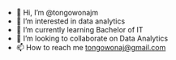 - 👋 Hi, I’m @tongowonajm
- 👀 I’m interested in data analytics
- 🌱 I’m currently learning Bachelor of IT
- 💞️ I’m looking to collaborate on Data Analytics
- 📫 How to reach me tongowonaj@gmail.com

<!---
tongowonajm/tongowonajm is a ✨ special ✨ repository because its `README.md` (this file) appears on your GitHub profile.
You can click the Preview link to take a look at your changes.
--->
